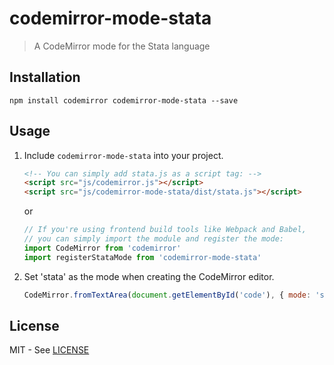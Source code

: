 # codemirror-mode-stata
> A CodeMirror mode for the Stata language

## Installation

```console
npm install codemirror codemirror-mode-stata --save
```

## Usage

1. Include `codemirror-mode-stata` into your project.

    ```html
    <!-- You can simply add stata.js as a script tag: -->
    <script src="js/codemirror.js"></script>
    <script src="js/codemirror-mode-stata/dist/stata.js"></script>
    ```

    or

    ```js
    // If you're using frontend build tools like Webpack and Babel,
    // you can simply import the module and register the mode:
    import CodeMirror from 'codemirror'
    import registerStataMode from 'codemirror-mode-stata'
    ```

1. Set 'stata' as the mode when creating the CodeMirror editor.

    ```js
    CodeMirror.fromTextArea(document.getElementById('code'), { mode: 'stata' })
    ```

## License

MIT - See [LICENSE][licenseUrl]

[licenseUrl]: https://github.com/kylebarron/codemirror-mode-stata/blob/master/LICENSE
